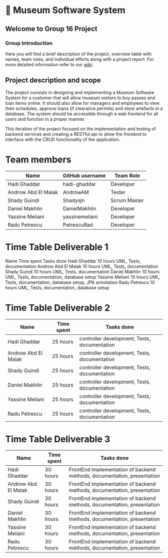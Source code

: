 # 🎨 Museum Software System 
## Welcome to Group 16 Project

### Group Introduction 

Here you will find a brief description of the project, overview table with names, team roles, and individual efforts along with a project report. For more detailed information refer to our [wiki](../../wiki).

## Project description and scope

The project consists in designing and implementing a Museum Software System for a customer that will allow museum visitors to buy passes and loan items online. It should also allow for managers and employees to view their schedules, approve loans (if clearance permits) and store artefacts in a database. The system should be accessible through a web frontend for all users and function in a proper manner.

This iteration of the project focused on the implementation and testing of backend services and creating a RESTful api to allow the frontend to interface with the CRUD functionality of the application. 

# Team members
| Name                | GitHub username | Team Role      |
|---------------------|-----------------|----------------|
| Hadi Ghaddar        | hadi-ghaddar    | Developer       | 
| Androw Abd El Malak | AndrowAM        | Tester         | 
| Shady Guindi        | Shadysjn        | Scrum Master   | 
| Daniel Makhlin      | DanielMakhlin   | Developer       | 
| Yassine Meliani     | yassinemeliani  | Developer | 
| Radu Petrescu       | PetrescuRad     | Developer       |


# Time Table Deliverable 1
Name	Time spent	Tasks done
Hadi Ghaddar	10 hours	UML, Tests, documentation
Androw Abd El Malak	10 hours	UML, Tests, documentation
Shady Guindi	10 hours	UML, Tests, documentation
Daniel Makhlin	10 hours	UML, Tests, documentation, database setup
Yassine Meliani	10 hours	UML, Tests, documentation, database setup, JPA annotation
Radu Petrescu	10 hours	UML, Tests, documentation, database setup

# Time Table Deliverable 2
| Name                | Time spent | Tasks done |
|---------------------|------------|------------|
| Hadi Ghaddar        | 25 hours   | controller development, Tests, documentation | 
| Androw Abd El Malak | 25 hours   | controller development, Tests, documentation | 
| Shady Guindi        | 25 hours   | controller development, Tests, documentation | 
| Daniel Makhlin      | 25 hours   | controller development, Tests, documentation | 
| Yassine Meliani     | 25 hours   | controller development, Tests, documentation | 
| Radu Petrescu       | 25 hours   | controller development, Tests, documentation | 

# Time Table Deliverable 3
| Name                | Time spent | Tasks done |
|---------------------|------------|------------|
| Hadi Ghaddar        | 30 hours   | FrontEnd implementation of backend methods, documentation, presentation | 
| Androw Abd El Malak | 30 hours   | FrontEnd implementation of backend methods, documentation, presentation | 
| Shady Guindi        | 30 hours   | FrontEnd implementation of backend methods, documentation, presentation | 
| Daniel Makhlin      | 30 hours   | FrontEnd implementation of backend methods, documentation, presentation | 
| Yassine Meliani     | 30 hours   | FrontEnd implementation of backend methods, documentation, presentation | 
| Radu Petrescu       | 30 hours   | FrontEnd implementation of backend methods, documentation, presentation | 
